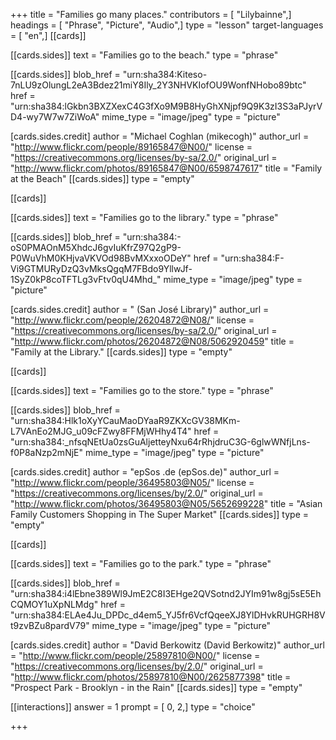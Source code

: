 +++
title = "Families go many places."
contributors = [ "Lilybainne",]
headings = [ "Phrase", "Picture", "Audio",]
type = "lesson"
target-languages = [ "en",]
[[cards]]

[[cards.sides]]
text = "Families go to the beach."
type = "phrase"

[[cards.sides]]
blob_href = "urn:sha384:Kiteso-7nLU9zOlungL2eA3Bdez21miY8Ily_2Y3NHVKIofOU9WonfNHobo89btc"
href = "urn:sha384:lGkbn3BXZXexC4G3fXo9M9B8HyGhXNjpf9Q9K3zI3S3aPJyrVD4-wy7W7w7ZiWoA"
mime_type = "image/jpeg"
type = "picture"

[cards.sides.credit]
author = "Michael Coghlan (mikecogh)"
author_url = "http://www.flickr.com/people/89165847@N00/"
license = "https://creativecommons.org/licenses/by-sa/2.0/"
original_url = "http://www.flickr.com/photos/89165847@N00/6598747617"
title = "Family at the Beach"
[[cards.sides]]
type = "empty"

[[cards]]

[[cards.sides]]
text = "Families go to the library."
type = "phrase"

[[cards.sides]]
blob_href = "urn:sha384:-oS0PMAOnM5XhdcJ6gvIuKfrZ97Q2gP9-P0WuVhM0KHjvaVKVOd98BvMXxxoODeY"
href = "urn:sha384:F-Vi9GTMURyDzQ3vMksQgqM7FBdo9YllwJf-1SyZ0kP8coTFTLg3vFtv0qU4Mhd_"
mime_type = "image/jpeg"
type = "picture"

[cards.sides.credit]
author = " (San José Library)"
author_url = "http://www.flickr.com/people/26204872@N08/"
license = "https://creativecommons.org/licenses/by-sa/2.0/"
original_url = "http://www.flickr.com/photos/26204872@N08/5062920459"
title = "Family at the Library."
[[cards.sides]]
type = "empty"

[[cards]]

[[cards.sides]]
text = "Families go to the store."
type = "phrase"

[[cards.sides]]
blob_href = "urn:sha384:Hlk1oXyYCauMaoDYaaR9ZKXcGV38MKm-L7VAnEo2MJG_u09cFZwy8FFMjWHhy4T4"
href = "urn:sha384:_nfsqNEtUa0zsGuAljetteyNxu64rRhjdruC3G-6glwWNfjLns-f0P8aNzp2mNjE"
mime_type = "image/jpeg"
type = "picture"

[cards.sides.credit]
author = "epSos .de (epSos.de)"
author_url = "http://www.flickr.com/people/36495803@N05/"
license = "https://creativecommons.org/licenses/by/2.0/"
original_url = "http://www.flickr.com/photos/36495803@N05/5652699228"
title = "Asian Family Customers Shopping in The Super Market"
[[cards.sides]]
type = "empty"

[[cards]]

[[cards.sides]]
text = "Families go to the park."
type = "phrase"

[[cards.sides]]
blob_href = "urn:sha384:i4lEbne389Wl9JmE2C8I3EHge2QVSotnd2JYIm91w8gj5sE5EhCQMOY1uXpNLMdg"
href = "urn:sha384:ELAe4Ju_DPDc_d4em5_YJ5fr6VcfQqeeXJ8YlDHvkRUHGRH8Vt9zvBZu8pardV79"
mime_type = "image/jpeg"
type = "picture"

[cards.sides.credit]
author = "David Berkowitz (David Berkowitz)"
author_url = "http://www.flickr.com/people/25897810@N00/"
license = "https://creativecommons.org/licenses/by/2.0/"
original_url = "http://www.flickr.com/photos/25897810@N00/2625877398"
title = "Prospect Park - Brooklyn - in the Rain"
[[cards.sides]]
type = "empty"

[[interactions]]
answer = 1
prompt = [ 0, 2,]
type = "choice"

+++
